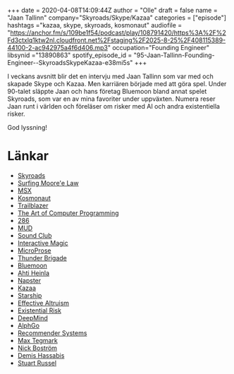 +++ 
date = 2020-04-08T14:09:44Z
author = "Olle"
draft = false
name = "Jaan Tallinn"
company="Skyroads/Skype/Kazaa"
categories = ["episode"]
hashtags ="kazaa, skype, skyroads, kosmonaut"
audiofile = "https://anchor.fm/s/109be1f54/podcast/play/108791420/https%3A%2F%2Fd3ctxlq1ktw2nl.cloudfront.net%2Fstaging%2F2025-8-25%2F408115389-44100-2-ac942975a4f6d406.mp3"
occupation="Founding Engineer"
libsynid ="13890863"
spotify_episode_id = "95-Jaan-Tallinn-Founding-Engineer--SkyroadsSkypeKazaa-e38mi5s"
+++ 

I veckans avsnitt blir det en intervju med Jaan Tallinn som var med och skapade Skype och Kazaa. Men karriären började med att göra spel. Under 90-talet släppte Jaan och hans företag Bluemoon bland annat spelet Skyroads, som var en av mina favoriter under uppväxten. Numera reser Jaan runt i världen och föreläser om risker med AI och andra existentiella risker. 

God lyssning!
# Länkar
* [Skyroads](https://www.youtube.com/watch?v=26y5PsEJiLA)
* [Surfing Moore'e Law](https://www.youtube.com/watch?v=BHkwRVsjsDE)
* [MSX](https://en.wikipedia.org/wiki/MSX)
* [Kosmonaut](https://www.youtube.com/watch?v=8xAhC-tU8EI)
* [Trailblazer](https://www.myabandonware.com/game/trailblazer-6gu)
* [The Art of Computer Programming](https://en.wikipedia.org/wiki/The_Art_of_Computer_Programming)
* [286](https://en.wikipedia.org/wiki/286)
* [MUD](https://en.wikipedia.org/wiki/MUD)
* [Sound Club](http://www.bluemoon.ee/history/scwin/index.html)
* [Interactive Magic](https://en.wikipedia.org/wiki/IEntertainment_Network)
* [MicroProse](https://en.wikipedia.org/wiki/MicroProse)
* [Thunder Brigade](https://www.youtube.com/watch?v=910z2ySDRig)
* [Bluemoon](http://www.bluemoon.ee)
* [Ahti Heinla](http://www.bluemoon.ee/~ahti/)
* [Napster](https://en.wikipedia.org/wiki/Napster)
* [Kazaa](https://en.wikipedia.org/wiki/Kazaa)
* [Starship](https://www.starship.xyz/)
* [Effective Altruism](https://www.effectivealtruism.org/)
* [Existential Risk](https://futureoflife.org/background/existential-risk/?cn-reloaded=1)
* [DeepMind](https://deepmind.com/)
* [AlphGo](https://deepmind.com/research/case-studies/alphago-the-story-so-far)
* [Recommender Systems](https://en.wikipedia.org/wiki/Recommender_system)
* [Max Tegmark](https://en.wikipedia.org/wiki/Max_Tegmark)
* [Nick Boström](https://en.wikipedia.org/wiki/Nick_Bostrom)
* [Demis Hassabis](https://en.m.wikipedia.org/wiki/Demis_Hassabis)
* [Stuart Russel](https://en.wikipedia.org/wiki/Stuart_J._Russell)
